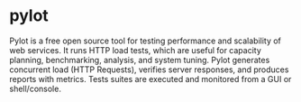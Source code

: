 # pylot
Pylot is a free open source tool for testing performance and scalability of web services. It runs HTTP load tests, which are useful for capacity planning, benchmarking, analysis, and system tuning.  Pylot generates concurrent load (HTTP Requests), verifies server responses, and produces reports with metrics. Tests suites are executed and monitored from a GUI or shell/console.
